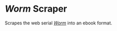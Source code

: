 # _Worm_ Scraper

Scrapes the web serial [_Worm_](https://parahumans.wordpress.com/) into an ebook format.
